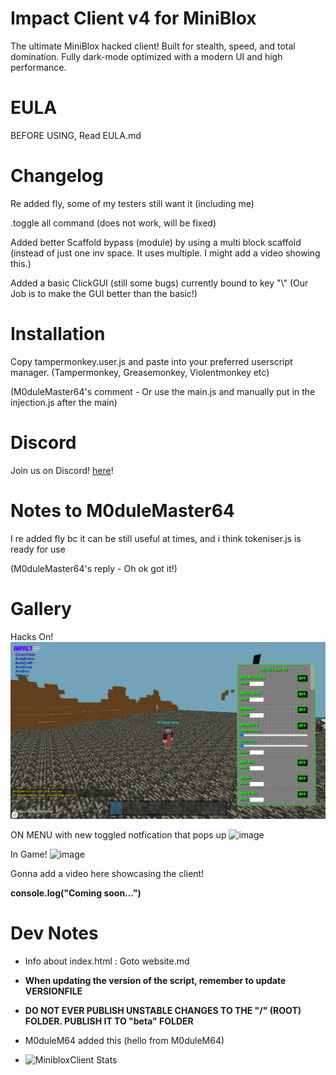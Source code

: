 # Impact Client v4 for MiniBlox

The ultimate MiniBlox hacked client! Built for stealth, speed, and total domination. Fully dark-mode optimized with a modern UI and high performance.

# EULA

BEFORE USING, Read EULA.md

# Changelog

Re added fly, some of my testers still want it (including me)

.toggle all command (does not work, will be fixed)

Added better Scaffold bypass (module) by using a multi block scaffold (instead of just one inv space. It uses multiple. I might add a video showing this.)

Added a basic ClickGUI (still some bugs) currently bound to key "\\" (Our Job is to make the GUI better than the basic!)

# Installation

Copy tampermonkey.user.js and paste into your preferred userscript manager. (Tampermonkey, Greasemonkey, Violentmonkey etc)

(M0duleMaster64's comment - Or use the main.js and manually put in the injection.js after the main)

# Discord

Join us on Discord! [here](https://discord.gg/PwpGemYhJx)!

# Notes to M0duleMaster64

I re added fly bc it can be still useful at times, and i think tokeniser.js is ready for use

(M0duleMaster64's reply - Oh ok got it!)


# Gallery

Hacks On!
![Hacks On! (old photo)](./.github/images/client.png)

ON MENU with new toggled notfication that pops up
![image](https://github.com/user-attachments/assets/5580f818-10a4-488d-959e-6d2a3410f8a5)

In Game!
![image](https://github.com/user-attachments/assets/02dbf119-4c99-47f2-af53-6348e50e48be)

Gonna add a video here showcasing the client!

**console.log("Coming soon...")**


# Dev Notes

- Info about index.html : Goto website.md
- **When updating the version of the script, remember to update VERSIONFILE**
- **DO NOT EVER PUBLISH UNSTABLE CHANGES TO THE "/" (ROOT) FOLDER. PUBLISH IT TO "beta" FOLDER**

- M0duleM64 added this (hello from M0duleM64)

- ![MinibloxClient Stats](https://gitmystat.vercel.app/repo?theme=dino&username=progmem-cc&repo=miniblox.impact.client.updatedv2)


